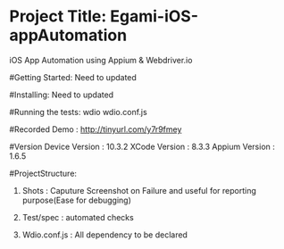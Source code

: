 # Project Title: Egami-iOS-appAutomation
iOS App Automation using Appium & Webdriver.io

#Getting Started: Need to updated

#Installing: Need to updated

#Running the tests: wdio wdio.conf.js

#Recorded Demo : http://tinyurl.com/y7r9fmey

#Version
Device Version : 10.3.2
XCode Version : 8.3.3
Appium Version : 1.6.5

#ProjectStructure:

1. Shots : Caputure Screenshot on Failure and useful for reporting purpose(Ease for debugging)

2. Test/spec : automated checks

3. Wdio.conf.js : All dependency to be declared





